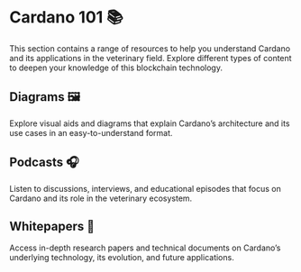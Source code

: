 # Cardano 101 📚

This section contains a range of resources to help you understand Cardano and its applications in the veterinary field. Explore different types of content to deepen your knowledge of this blockchain technology.

## Diagrams 🖼️
Explore visual aids and diagrams that explain Cardano’s architecture and its use cases in an easy-to-understand format.

## Podcasts 🎧
Listen to discussions, interviews, and educational episodes that focus on Cardano and its role in the veterinary ecosystem.

## Whitepapers 📄
Access in-depth research papers and technical documents on Cardano’s underlying technology, its evolution, and future applications.
